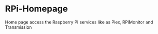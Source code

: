# RPi-Homepage
Home page access the Raspberry PI services like as Plex, RPiMonitor and Transmission
